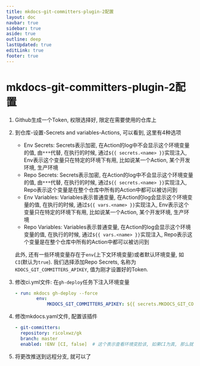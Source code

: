 ```yaml
---
title: mkdocs-git-committers-plugin-2配置 
layout: doc
navbar: true
sidebar: true
aside: true
outline: deep
lastUpdated: true
editLink: true
footer: true
---
```


# mkdocs-git-committers-plugin-2配置

1. Github生成一个Token, 权限选择好, 限定在需要使用的仓库上
2. 到仓库-设置-Secrets and variables-Actions, 可以看到, 这里有4种选项
    - Env Secrets: Secrets表示加密, 在Action的log中不会显示这个环境变量的值, 由`***`代替, 在执行的时候, 通过`${{ secrets.<name> }}`实现注入, Env表示这个变量只在特定的环境下有用, 比如说某一个Action, 某个开发环境, 生产环境
    - Repo Secrets: Secrets表示加密, 在Action的log中不会显示这个环境变量的值, 由`***`代替, 在执行的时候, 通过`${{ secrets.<name> }}`实现注入, Repo表示这个变量是在整个仓库中所有的Action中都可以被访问到
    - Env Variables: Variables表示普通变量, 在Action的log会显示这个环境变量的值, 在执行的时候, 通过`${{ vars.<name> }}`实现注入, Env表示这个变量只在特定的环境下有用, 比如说某一个Action, 某个开发环境, 生产环境
    - Repo Variables: Variables表示普通变量, 在Action的log会显示这个环境变量的值, 在执行的时候, 通过`${{ vars.<name> }}`实现注入, Repo表示这个变量是在整个仓库中所有的Action中都可以被访问到

    此外, 还有一些环境变量存在于`env`(上下文环境变量)或者默认环境变量, 如`CI`(默认为`true`). 我们选择添加Repo Secrets, 名称为`KDOCS_GIT_COMMITTERS_APIKEY`, 值为刚才设置好的Token.
3. 修改ci.yml文件: 在`gh-deploy`任务下注入环境变量
    ```yml
    - run: mkdocs gh-deploy --force
            env:
                MKDOCS_GIT_COMMITTERS_APIKEY: ${{ secrets.MKDOCS_GIT_COMMITTERS_APIKEY }}
    ```
4. 修改mkdocs.yaml文件, 配置该插件
    ```yaml
    - git-committers:
      repository: ricolxwz/gk
      branch: master
      enabled: !ENV [CI, false]  # 这个表示查看环境变脸该, 如果CI为真, 那么就设置为CI的值, 即true, 如果不为真, 那么设置为false. 等同于本地开发下关闭这个插件
    ```
5. 将更改推送到远程分支, 就可以了